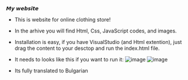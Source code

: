 𝙈𝙮 𝙬𝙚𝙗𝙨𝙞𝙩𝙚
- This is website for online clothing store!
- In the arhive you will find Html, Css, JavaScript codes, and images.
- Installation is easy, if you have VisualStudio (and Html extention), just drag the content to your desctop and run the index.html file.
- It needs to looks like this if you want to run it:
![image](https://github.com/user-attachments/assets/330d657d-8231-4136-a504-af473a37ae61)
![image](https://github.com/user-attachments/assets/e4850040-9ac6-4eed-8e56-81246f607106)

- Its fully translated to Bulgarian
